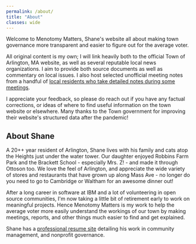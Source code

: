 ```yaml
---
permalink: /about/
title: "About"
classes: wide
---
```


Welcome to Menotomy Matters, Shane's website all about making town governance 
more transparent and easier to figure out for the average voter.

All original content is my own; I will link heavily both to the official 
Town of Arlington, MA website, as well as several reputable local news 
organizations.  I aim to provide both source documents as well as commentary 
on local issues.  I also host selected unofficial meeting notes from a 
handful of [local residents who take detailed notes during some meetings](/colophon).

I appreciate your feedback, so please do reach out if you have any 
factual corrections, or ideas of where to find useful information on 
the town website or elsewhere.  Many thanks to the Town government for 
improving their website's structured data after the pandemic!

## About Shane

A 20++ year resident of Arlington, Shane lives with his family and cats 
atop the Heights just under the water tower.  Our daughter enjoyed 
Robbins Farm Park and the Brackett School - especially Mrs. Z! - and 
made it through Ottoson too.  We love the feel of Arlington, and appreciate 
the wide variety of stores and restaurants that have grown up along 
Mass Ave - no longer do you need to go to Cambridge or Waltham 
for an awesome dinner out!

After a long career in software at IBM and a lot of volunteering in 
open source communities, I'm now taking a little bit of retirement 
early to work on meaningful projects.  Hence Menotomy Matters is my 
work to help the average voter more easily understand the workings 
of our town by making meetings, reports, and other things much easier 
to find and get explained.

Shane has a [professional resume site](https://shanecurcuru.org/) detailing his work in community management, and nonprofit governance.
